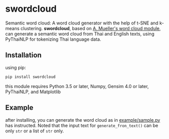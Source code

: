 # swordcloud
Semantic word cloud: A word cloud generator with the help of t-SNE and k-means clustering. **swordcloud**, based on [A. Mueller's word cloud module](https://github.com/amueller/word_cloud), can generate a semantic word cloud from Thai and English texts, using PyThaiNLP for tokenizing Thai language data. 

## Installation
using pip:
```
pip install swordcloud
```
this module requires Python 3.5 or later, Numpy, Gensim 4.0 or later, PyThaiNLP, and Matplotlib

## Example
after installing, you can generate the word cloud as in [example/sample.py](https://github.com/nlp-chula/swordcloud/blob/main/swordcloud/example/sample.py) has instructed. Noted that the input text for `generate_fron_text()` can be only `str` or a list of `str` only.




